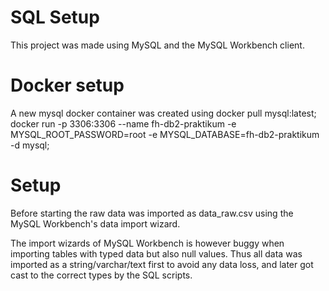 # SQL Setup
This project was made using MySQL and the MySQL Workbench client.

# Docker setup
A new mysql docker container was created using
docker pull mysql:latest;
docker run -p 3306:3306 --name fh-db2-praktikum -e MYSQL_ROOT_PASSWORD=root -e MYSQL_DATABASE=fh-db2-praktikum -d mysql;

# Setup
Before starting the raw data was imported as data_raw.csv using the MySQL Workbench's data import wizard.

The import wizards of MySQL Workbench is however buggy when importing tables with typed data but also null values.
Thus all data was imported as a string/varchar/text first to avoid any data loss, and later got cast to the correct types 
by the SQL scripts. 
 